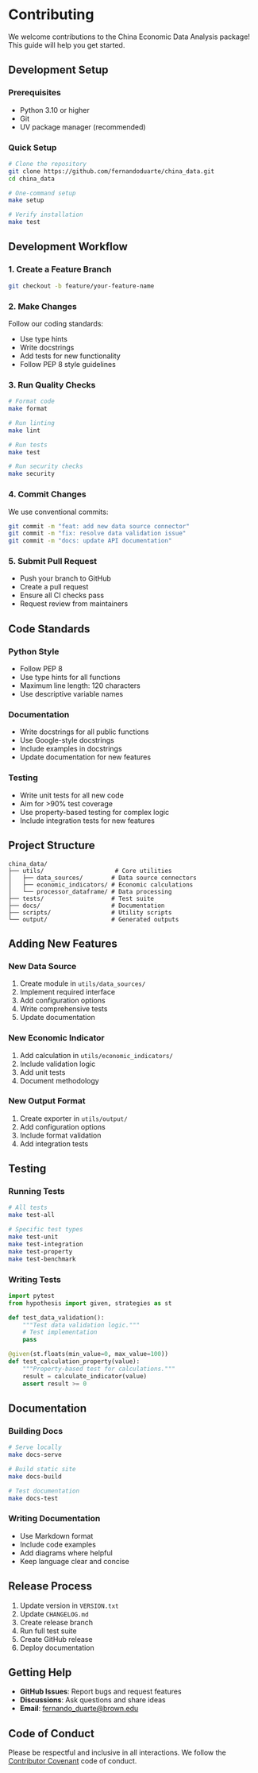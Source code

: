# Contributing

We welcome contributions to the China Economic Data Analysis package! This guide will help you get started.

## Development Setup

### Prerequisites

- Python 3.10 or higher
- Git
- UV package manager (recommended)

### Quick Setup

```bash
# Clone the repository
git clone https://github.com/fernandoduarte/china_data.git
cd china_data

# One-command setup
make setup

# Verify installation
make test
```

## Development Workflow

### 1. Create a Feature Branch

```bash
git checkout -b feature/your-feature-name
```

### 2. Make Changes

Follow our coding standards:

- Use type hints
- Write docstrings
- Add tests for new functionality
- Follow PEP 8 style guidelines

### 3. Run Quality Checks

```bash
# Format code
make format

# Run linting
make lint

# Run tests
make test

# Run security checks
make security
```

### 4. Commit Changes

We use conventional commits:

```bash
git commit -m "feat: add new data source connector"
git commit -m "fix: resolve data validation issue"
git commit -m "docs: update API documentation"
```

### 5. Submit Pull Request

- Push your branch to GitHub
- Create a pull request
- Ensure all CI checks pass
- Request review from maintainers

## Code Standards

### Python Style

- Follow PEP 8
- Use type hints for all functions
- Maximum line length: 120 characters
- Use descriptive variable names

### Documentation

- Write docstrings for all public functions
- Use Google-style docstrings
- Include examples in docstrings
- Update documentation for new features

### Testing

- Write unit tests for all new code
- Aim for >90% test coverage
- Use property-based testing for complex logic
- Include integration tests for new features

## Project Structure

```text
china_data/
├── utils/                    # Core utilities
│   ├── data_sources/        # Data source connectors
│   ├── economic_indicators/ # Economic calculations
│   └── processor_dataframe/ # Data processing
├── tests/                   # Test suite
├── docs/                    # Documentation
├── scripts/                 # Utility scripts
└── output/                  # Generated outputs
```

## Adding New Features

### New Data Source

1. Create module in `utils/data_sources/`
2. Implement required interface
3. Add configuration options
4. Write comprehensive tests
5. Update documentation

### New Economic Indicator

1. Add calculation in `utils/economic_indicators/`
2. Include validation logic
3. Add unit tests
4. Document methodology

### New Output Format

1. Create exporter in `utils/output/`
2. Add configuration options
3. Include format validation
4. Add integration tests

## Testing

### Running Tests

```bash
# All tests
make test-all

# Specific test types
make test-unit
make test-integration
make test-property
make test-benchmark
```

### Writing Tests

```python
import pytest
from hypothesis import given, strategies as st

def test_data_validation():
    """Test data validation logic."""
    # Test implementation
    pass

@given(st.floats(min_value=0, max_value=100))
def test_calculation_property(value):
    """Property-based test for calculations."""
    result = calculate_indicator(value)
    assert result >= 0
```

## Documentation

### Building Docs

```bash
# Serve locally
make docs-serve

# Build static site
make docs-build

# Test documentation
make docs-test
```

### Writing Documentation

- Use Markdown format
- Include code examples
- Add diagrams where helpful
- Keep language clear and concise

## Release Process

1. Update version in `VERSION.txt`
2. Update `CHANGELOG.md`
3. Create release branch
4. Run full test suite
5. Create GitHub release
6. Deploy documentation

## Getting Help

- **GitHub Issues**: Report bugs and request features
- **Discussions**: Ask questions and share ideas
- **Email**: <fernando_duarte@brown.edu>

## Code of Conduct

Please be respectful and inclusive in all interactions. We follow the
[Contributor Covenant][covenant] code of conduct.

[covenant]: https://www.contributor-covenant.org/

